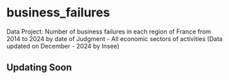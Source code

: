 # business_failures
Data Project: Number of business failures in each region of France from 2014 to 2024 by date of Judgment - All economic sectors of activities (Data updated on December - 2024 by Insee) 
## Updating Soon
